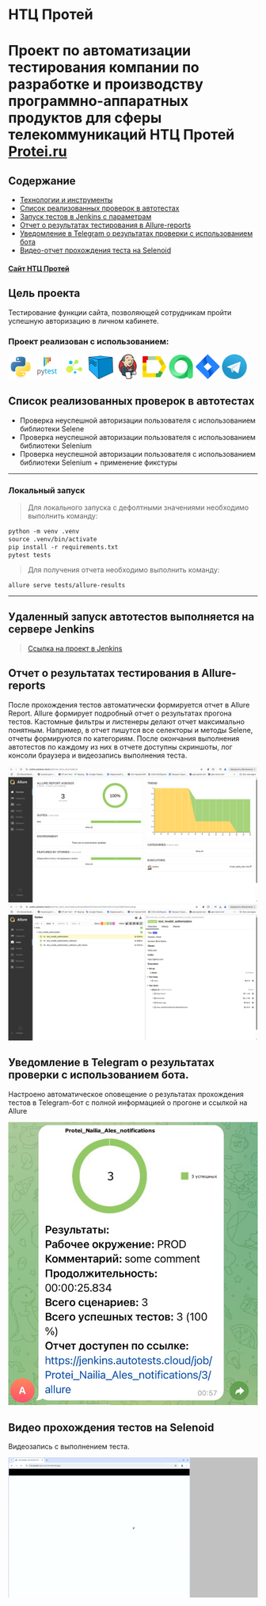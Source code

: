 # НТЦ Протей

# Проект по автоматизации тестирования компании по разработке и производству программно-аппаратных продуктов для сферы телекоммуникаций НТЦ Протей [Protei.ru](https://protei.ru/)

## Содержание

- [Технологии и инструменты](#octocat-технологии-и-инструменты)
- [Список реализованных проверок в автотестах](#white_check_mark-список-реализованных-проверок-в-автотестах)
- [Запуск тестов в Jenkins с параметрам](#rocketl-Запуск-тестов-в-Jenkins-с-параметрами)
- [Отчет о результатах тестирования в Allure-reports](#bookmark_tabs-Отчет-о-результатах-тестрования-в-Allure-reports)
- [Уведомление в Telegram о результатах проверки с использованием бота](#loudspeaker-Уведомление-в-Telegram-о-результатах-проверки-с-использованием-бота)
- [Видео-отчет прохождения теста на Selenoid](#movie_camera-Видео-отчет-прохождения-теста-на-Selenoid)


#### [Сайт НТЦ Протей](https://protei.ru/)


## Цель проекта

Тестирование функции сайта, позволяющей сотрудникам пройти успешную авторизацию в личном кабинете.

### Проект реализован с использованием:
<img src="design/icons/python-original.svg" width="50" alt=""> <img src="design/icons/pytest.png" width="50"> <img src="design/icons/selene.png" width="50"> <img src="design/icons/selenoid.png" width="50"> <img src="design/icons/jenkins.png" width="50"> <img src="design/icons/allure_report.png" width="50"> <img src="design/icons/allure_testops.png" width="50"> <img src="design/icons/jira.png" width="50"> <img src="design/icons/tg.png" width="50">

## Список реализованных проверок в автотестах

- Проверка неуспешной авторизации пользователя с использованием библиотеки Selene
- Проверка неуспешной авторизации пользователя с использованием библиотеки Selenium
- Проверка неуспешной авторизации пользователя с использованием библиотеки Selenium + применение фикстуры


----
### Локальный запуск
> Для локального запуска с дефолтными значениями необходимо выполнить команду:
```
python -m venv .venv
source .venv/bin/activate
pip install -r requirements.txt
pytest tests
```
> Для получения отчета необходимо выполнить команду:
```
allure serve tests/allure-results
```
----


## Удаленный запуск автотестов выполняется на сервере Jenkins
> [Ссылка на проект в Jenkins](https://jenkins.autotests.cloud/job/Protei_Nailia_Ales/) 


## Отчет о результатах тестирования в Allure-reports

После прохождения тестов автоматически формируется отчет в Allure Report. Allure формирует подробный отчет о результатах прогона тестов. Кастомные фильтры и листенеры делают отчет максимально понятным. Например, в отчет пишутся все селекторы и методы Selene, отчеты формируются по категориям.
После окончания выполнения автотестов по каждому из них в отчете доступны скриншоты, лог консоли браузера и видеозапись выполнения теста.

<p>
<img title="Allure общая статистика" src="design/img/allure.png">
<img title="Allure пример отчета" src="design/img/allure2.png" alt="">
</p>

## Уведомление в Telegram о результатах проверки с использованием бота.

Настроено автоматическое оповещение о результатах прохождения тестов в Telegram-бот с полной информацией о прогоне и ссылкой на Allure

<p>
<img title="Telegram" src="design/img/tg1.png">
</p>

## Видео прохождения тестов на Selenoid

Видеозапись с выполнением теста.

<p>
<img title="Video" src="design/img/video.gif" alt="video">
</p>
